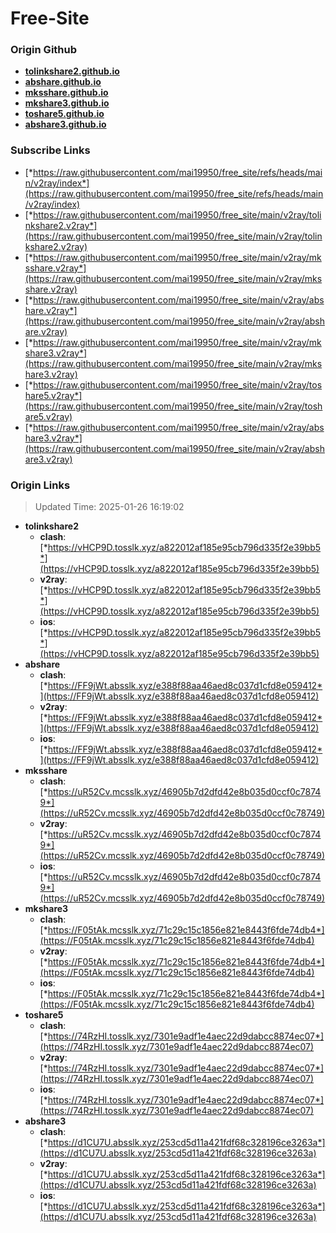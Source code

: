 # Free-Site

### Origin Github

- [**tolinkshare2.github.io**](https://github.com/tolinkshare2/tolinkshare2.github.io)
- [**abshare.github.io**](https://github.com/abshare/abshare.github.io)
- [**mksshare.github.io**](https://github.com/mksshare/mksshare.github.io)
- [**mkshare3.github.io**](https://github.com/mkshare3/mkshare3.github.io)
- [**toshare5.github.io**](https://github.com/toshare5/toshare5.github.io)
- [**abshare3.github.io**](https://github.com/abshare3/abshare3.github.io)

### Subscribe Links

- [*https://raw.githubusercontent.com/mai19950/free_site/refs/heads/main/v2ray/index*](https://raw.githubusercontent.com/mai19950/free_site/refs/heads/main/v2ray/index)
- [*https://raw.githubusercontent.com/mai19950/free_site/main/v2ray/tolinkshare2.v2ray*](https://raw.githubusercontent.com/mai19950/free_site/main/v2ray/tolinkshare2.v2ray)
- [*https://raw.githubusercontent.com/mai19950/free_site/main/v2ray/mksshare.v2ray*](https://raw.githubusercontent.com/mai19950/free_site/main/v2ray/mksshare.v2ray)
- [*https://raw.githubusercontent.com/mai19950/free_site/main/v2ray/abshare.v2ray*](https://raw.githubusercontent.com/mai19950/free_site/main/v2ray/abshare.v2ray)
- [*https://raw.githubusercontent.com/mai19950/free_site/main/v2ray/mkshare3.v2ray*](https://raw.githubusercontent.com/mai19950/free_site/main/v2ray/mkshare3.v2ray)
- [*https://raw.githubusercontent.com/mai19950/free_site/main/v2ray/toshare5.v2ray*](https://raw.githubusercontent.com/mai19950/free_site/main/v2ray/toshare5.v2ray)
- [*https://raw.githubusercontent.com/mai19950/free_site/main/v2ray/abshare3.v2ray*](https://raw.githubusercontent.com/mai19950/free_site/main/v2ray/abshare3.v2ray)

### Origin Links

> Updated Time: 2025-01-26 16:19:02

- **tolinkshare2**
  - **clash**: [*https://vHCP9D.tosslk.xyz/a822012af185e95cb796d335f2e39bb5*](https://vHCP9D.tosslk.xyz/a822012af185e95cb796d335f2e39bb5)
  - **v2ray**: [*https://vHCP9D.tosslk.xyz/a822012af185e95cb796d335f2e39bb5*](https://vHCP9D.tosslk.xyz/a822012af185e95cb796d335f2e39bb5)
  - **ios**: [*https://vHCP9D.tosslk.xyz/a822012af185e95cb796d335f2e39bb5*](https://vHCP9D.tosslk.xyz/a822012af185e95cb796d335f2e39bb5)
- **abshare**
  - **clash**: [*https://FF9jWt.absslk.xyz/e388f88aa46aed8c037d1cfd8e059412*](https://FF9jWt.absslk.xyz/e388f88aa46aed8c037d1cfd8e059412)
  - **v2ray**: [*https://FF9jWt.absslk.xyz/e388f88aa46aed8c037d1cfd8e059412*](https://FF9jWt.absslk.xyz/e388f88aa46aed8c037d1cfd8e059412)
  - **ios**: [*https://FF9jWt.absslk.xyz/e388f88aa46aed8c037d1cfd8e059412*](https://FF9jWt.absslk.xyz/e388f88aa46aed8c037d1cfd8e059412)
- **mksshare**
  - **clash**: [*https://uR52Cv.mcsslk.xyz/46905b7d2dfd42e8b035d0ccf0c78749*](https://uR52Cv.mcsslk.xyz/46905b7d2dfd42e8b035d0ccf0c78749)
  - **v2ray**: [*https://uR52Cv.mcsslk.xyz/46905b7d2dfd42e8b035d0ccf0c78749*](https://uR52Cv.mcsslk.xyz/46905b7d2dfd42e8b035d0ccf0c78749)
  - **ios**: [*https://uR52Cv.mcsslk.xyz/46905b7d2dfd42e8b035d0ccf0c78749*](https://uR52Cv.mcsslk.xyz/46905b7d2dfd42e8b035d0ccf0c78749)
- **mkshare3**
  - **clash**: [*https://F05tAk.mcsslk.xyz/71c29c15c1856e821e8443f6fde74db4*](https://F05tAk.mcsslk.xyz/71c29c15c1856e821e8443f6fde74db4)
  - **v2ray**: [*https://F05tAk.mcsslk.xyz/71c29c15c1856e821e8443f6fde74db4*](https://F05tAk.mcsslk.xyz/71c29c15c1856e821e8443f6fde74db4)
  - **ios**: [*https://F05tAk.mcsslk.xyz/71c29c15c1856e821e8443f6fde74db4*](https://F05tAk.mcsslk.xyz/71c29c15c1856e821e8443f6fde74db4)
- **toshare5**
  - **clash**: [*https://74RzHI.tosslk.xyz/7301e9adf1e4aec22d9dabcc8874ec07*](https://74RzHI.tosslk.xyz/7301e9adf1e4aec22d9dabcc8874ec07)
  - **v2ray**: [*https://74RzHI.tosslk.xyz/7301e9adf1e4aec22d9dabcc8874ec07*](https://74RzHI.tosslk.xyz/7301e9adf1e4aec22d9dabcc8874ec07)
  - **ios**: [*https://74RzHI.tosslk.xyz/7301e9adf1e4aec22d9dabcc8874ec07*](https://74RzHI.tosslk.xyz/7301e9adf1e4aec22d9dabcc8874ec07)
- **abshare3**
  - **clash**: [*https://d1CU7U.absslk.xyz/253cd5d11a421fdf68c328196ce3263a*](https://d1CU7U.absslk.xyz/253cd5d11a421fdf68c328196ce3263a)
  - **v2ray**: [*https://d1CU7U.absslk.xyz/253cd5d11a421fdf68c328196ce3263a*](https://d1CU7U.absslk.xyz/253cd5d11a421fdf68c328196ce3263a)
  - **ios**: [*https://d1CU7U.absslk.xyz/253cd5d11a421fdf68c328196ce3263a*](https://d1CU7U.absslk.xyz/253cd5d11a421fdf68c328196ce3263a)
